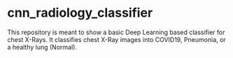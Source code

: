 # cnn_radiology_classifier
This repository is meant to show a basic Deep Learning based classifier for chest X-Rays. It classifies chest X-Ray images into COVID19, Pneumonia, or a healthy lung (Normal).
